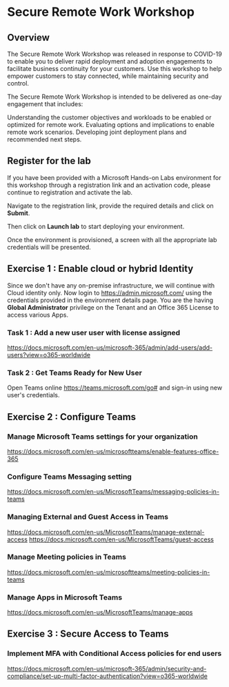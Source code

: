 
# Secure Remote Work Workshop

## Overview

The Secure Remote Work Workshop was released in response to COVID-19 to enable you to deliver rapid deployment and adoption engagements to facilitate business continuity for your customers. Use this workshop to help empower customers to stay connected, while maintaining security and control.

The Secure Remote Work Workshop is intended to be delivered as one-day engagement that includes:

Understanding the customer objectives and workloads to be enabled or optimized for remote work.
Evaluating options and implications to enable remote work scenarios.
Developing joint deployment plans and recommended next steps.

## Register for the lab 
If you have been provided with a Microsoft Hands-on Labs environment for this workshop through a registration link and an activation code, please continue to registration and activate the lab.

Navigate to the registration link, provide the required details and click on **Submit**.

Then click on **Launch lab** to start deploying your environment.

Once the environment is provisioned, a screen with all the appropriate lab credentials will be presented. 


## Exercise 1 : Enable cloud or hybrid Identity 

Since we don't have any on-premise infrastructure, we will continue with Cloud identity only.
Now login to https://admin.microsoft.com/ using the credentials provided in the environment details page. You are the having **Global Administrator** privilege on the Tenant and an Office 365 License to access various Apps.




### Task 1 : Add a new user user with license assigned

https://docs.microsoft.com/en-us/microsoft-365/admin/add-users/add-users?view=o365-worldwide

### Task 2 : Get Teams Ready for New User

Open Teams online https://teams.microsoft.com/go# and sign-in using new user's credentials.

## Exercise 2 : Configure Teams

### Manage Microsoft Teams settings for your organization

https://docs.microsoft.com/en-us/microsoftteams/enable-features-office-365

### Configure Teams Messaging setting 

https://docs.microsoft.com/en-us/MicrosoftTeams/messaging-policies-in-teams

### Managing External and Guest Access in Teams

https://docs.microsoft.com/en-us/MicrosoftTeams/manage-external-access
https://docs.microsoft.com/en-us/MicrosoftTeams/guest-access

### Manage Meeting policies in Teams

https://docs.microsoft.com/en-us/microsoftteams/meeting-policies-in-teams

### Manage Apps in Microsoft Teams

https://docs.microsoft.com/en-us/MicrosoftTeams/manage-apps

## Exercise 3 : Secure Access to Teams

### Implement MFA with Conditional Access policies for end users

https://docs.microsoft.com/en-us/microsoft-365/admin/security-and-compliance/set-up-multi-factor-authentication?view=o365-worldwide

